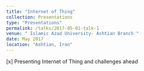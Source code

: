 ```yaml
---
title: "Internet of Thing"
collection: Presentations
type: "Presentations"
permalink: /talks/2017-05-01-talk-1
venue: " Islamic Azad University- Ashtian Branch "
date: May 2017 
location: "Ashtian, Iran"
---
```


[x] Presenting Internet of Thing and challenges ahead
